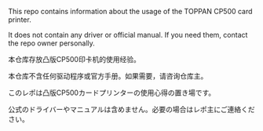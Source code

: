 This repo contains information about the usage of the TOPPAN CP500 card printer.

It does not contain any driver or official manual. If you need them, contact the repo owner personally.

本仓库存放凸版CP500印卡机的使用经验。

本仓库不含任何驱动程序或官方手册。如果需要，请咨询仓库主。

このレポは凸版CP500カードプリンターの使用心得の置き場です。

公式のドライバーやマニュアルは含めません。必要の場合はレポ主にご連絡ください。
